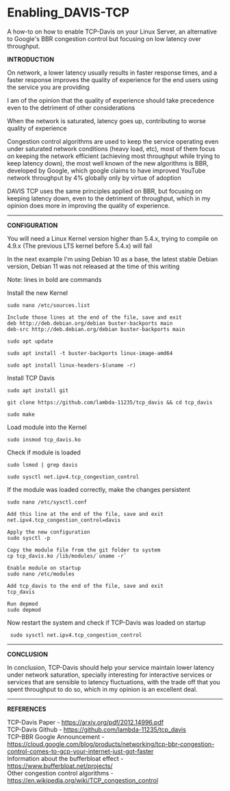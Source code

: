 # Enabling_DAVIS-TCP
A how-to on how to enable TCP-Davis on your Linux Server, an alternative to Google's BBR congestion control but focusing on low latency over throughput.

<b>INTRODUCTION</b>

On network, a lower latency usually results in faster response times, and a faster response improves the quality of experience for the end users using the service you are providing

I am of the opinion that the quality of experience should take precedence even to the detriment of other considerations

When the network is saturated, latency goes up, contributing to worse quality of experience 

Congestion control algorithms are used to keep the service operating even under saturated network conditions (heavy load, etc), most of them focus on keeping the network efficient (achieving most throughput while trying to keep latency down), the most well known of the new algorithms is BBR, developed by Google, which google claims to have improved YouTube network throughput by 4% globally only by virtue of adoption

DAVIS TCP uses the same principles applied on BBR, but focusing on keeping latency down, even to the detriment of throughput, which in my opinion does more in improving the quality of experience.

---

<b>CONFIGURATION</b>

You will need a Linux Kernel version higher than 5.4.x, trying to compile on 4.9.x (The previous LTS kernel before 5.4.x) will fail

In the next example I'm using Debian 10 as a base, the latest stable Debian version, Debian 11 was not released at the time of this writing

Note: lines  in bold are commands

Install the new Kernel

    sudo nano /etc/sources.list

    Include those lines at the end of the file, save and exit
    deb http://deb.debian.org/debian buster-backports main
    deb-src http://deb.debian.org/debian buster-backports main

    sudo apt update

    sudo apt install -t buster-backports linux-image-amd64

    sudo apt install linux-headers-$(uname -r)

Install TCP Davis

    sudo apt install git
    
    git clone https://github.com/lambda-11235/tcp_davis && cd tcp_davis

    sudo make
    
Load module into the Kernel

    sudo insmod tcp_davis.ko

Check if module is loaded

    sudo lsmod | grep davis
    
    sudo sysctl net.ipv4.tcp_congestion_control

If the module was loaded correctly, make the changes persistent

    sudo nano /etc/sysctl.conf

    Add this line at the end of the file, save and exit
    net.ipv4.tcp_congestion_control=davis

    Apply the new configuration
    sudo sysctl -p

    Copy the module file from the git folder to system
    cp tcp_davis.ko /lib/modules/`uname -r`

    Enable module on startup
    sudo nano /etc/modules
	
    Add tcp_davis to the end of the file, save and exit
    tcp_davis

    Run depmod
    sudo depmod
    

Now restart the system and check if TCP-Davis was loaded on startup

     sudo sysctl net.ipv4.tcp_congestion_control

---

<b>CONCLUSION</b>

In conclusion, TCP-Davis should help your service maintain lower latency under network saturation, specially interesting for interactive services or services that are sensible to latency fluctuations, with the trade off that you spent throughput to do so, which in my opinion is an excellent deal.

---

<b>REFERENCES</b>

TCP-Davis Paper - https://arxiv.org/pdf/2012.14996.pdf</br>
TCP-Davis Github - https://github.com/lambda-11235/tcp_davis</br>
TCP-BBR Google Announcement - https://cloud.google.com/blog/products/networking/tcp-bbr-congestion-control-comes-to-gcp-your-internet-just-got-faster</br>
Information about the bufferbloat effect - https://www.bufferbloat.net/projects/</br>
Other congestion control algorithms - https://en.wikipedia.org/wiki/TCP_congestion_control</br>
